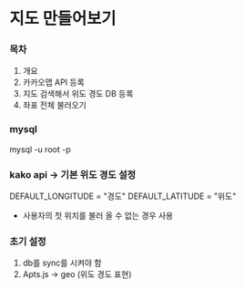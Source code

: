 # 지도 만들어보기

### 목차

1. 개요
1. 카카오맵 API 등록
1. 지도 검색해서 위도 경도 DB 등록
1. 좌표 전체 불러오기

### mysql

mysql -u root -p

### kako api -> 기본 위도 경도 설정

DEFAULT_LONGITUDE = "경도"
DEFAULT_LATITUDE = "위도"

- 사용자의 첫 위치를 불러 올 수 없는 경우 사용

### 초기 설정

1. db를 sync를 시켜야 함
1. Apts.js -> geo (위도 경도 표현)
